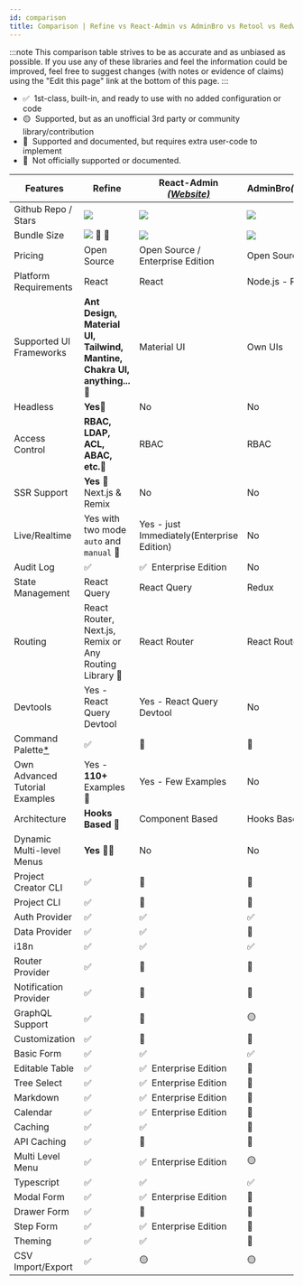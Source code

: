 ```yaml
---
id: comparison
title: Comparison | Refine vs React-Admin vs AdminBro vs Retool vs Redwood
---
```


:::note
This comparison table strives to be as accurate and as unbiased as possible. If you use any of these libraries and feel the information could be improved, feel free to suggest changes (with notes or evidence of claims) using the "Edit this page" link at the bottom of this page.
:::

-   ✅ &nbsp;1st-class, built-in, and ready to use with no added configuration or code
-   🟡 &nbsp;Supported, but as an unofficial 3rd party or community library/contribution
-   🔶 &nbsp;Supported and documented, but requires extra user-code to implement
-   🛑 &nbsp;Not officially supported or documented.

| Features                             | Refine                                                                   | React-Admin [_(Website)_][react-admin]     | AdminBro[_(Website)_][adminjs]   | Retool[_(Website)_][retool] | Redwood[_(Website)_][redwood]                         |
| ------------------------------------ | ------------------------------------------------------------------------ | ------------------------------------------ | -------------------------------- | --------------------------- | ----------------------------------------------------- |
| Github Repo / Stars                  | [![][stars-refine]][gh-refine]                                           | [![][stars-react-admin]][gh-react-admin]   | [![][stars-adminjs]][gh-adminjs] | -                           | [![][stars-redwood]][gh-redwood]                      |
| Bundle Size                          | [![][bp-refine]][bpl-refine] 🚀 🚀                                       | [![][bp-react-admin]][bpl-react-admin]     | [![][bp-adminjs]][bpl-adminjs]   | -                           | [![][bp-redwood]][bpl-redwood]                        |
| Pricing                              | Open Source                                                              | Open Source / Enterprise Edition           | Open Source                      | [_Pricing_][retool-pricing] | Open Source                                           |
| Platform Requirements                | React                                                                    | React                                      | Node.js - React                  | Cloud / Self-hosted         | React - Node                                          |
| Supported UI Frameworks              | **Ant Design, Material UI, Tailwind, Mantine, Chakra UI, anything...**🚀 | Material UI                                | Own UIs                          | Own UIs                     | Tailwind, Chakra, Mantine, WindiCSS and custom styles |
| Headless                             | **Yes**🚀                                                                | No                                         | No                               | No                          | No                                                    |
| Access Control                       | **RBAC, LDAP, ACL, ABAC, etc.**🚀                                        | RBAC                                       | RBAC                             | RBAC                        | RBAC                                                  |
| SSR Support                          | **Yes** 🚀 Next.js & Remix                                               | No                                         | No                               | No                          | No                                                    |
| Live/Realtime                        | Yes with two mode `auto` and `manual` 🚀                                 | Yes - just Immediately(Enterprise Edition) | No                               | No                          | Yes, with api/webhooks                                |
| Audit Log                            | ✅                                                                       | ✅ &nbsp;Enterprise Edition                | No                               | Yes                         | Yes                                                   |
| State Management                     | React Query                                                              | React Query                                | Redux                            | -                           | Apollo GraphQL                                        |
| Routing                              | React Router, Next.js, Remix or Any Routing Library 🚀                   | React Router                               | React Router                     | -                           | @redwoodjs/router                                     |
| Devtools                             | Yes - React Query Devtool                                                | Yes - React Query Devtool                  | No                               | No                          | Storybook, Pino, Jest                                 |
| Command Palette[\*][command-palette] | ✅                                                                       | 🛑                                         | 🛑                               | 🛑                          | 🛑                                                    |
| Own Advanced Tutorial Examples       | Yes - **110+** Examples 🚀                                               | Yes - Few Examples                         | No                               | No                          | Yes, Divided in Chapters                              |
| Architecture                         | **Hooks Based** 🚀                                                       | Component Based                            | Hooks Based                      | -                           | Component Based                                       |
| Dynamic Multi-level Menus            | **Yes** 🚀🚀                                                             | No                                         | No                               | -                           | No                                                    |
| Project Creator CLI                  | ✅                                                                       | 🛑                                         | 🛑                               | 🛑                          | ✅                                                    |
| Project CLI                          | ✅                                                                       | 🛑                                         | 🛑                               | 🛑                          | ✅                                                    |
| Auth Provider                        | ✅                                                                       | ✅                                         | ✅                               | ✅                          | ✅                                                    |
| Data Provider                        | ✅                                                                       | ✅                                         | 🔶                               | ✅                          | ✅                                                    |
| i18n                                 | ✅                                                                       | ✅                                         | ✅                               | -                           | ✅                                                    |
| Router Provider                      | ✅                                                                       | 🛑                                         | 🛑                               | -                           | ✅                                                    |
| Notification Provider                | ✅                                                                       | 🛑                                         | 🛑                               | -                           | ✅                                                    |
| GraphQL Support                      | ✅                                                                       | 🔶                                         | 🟡                               | ✅                          | ✅                                                    |
| Customization                        | ✅                                                                       | 🔶                                         | 🔶                               | 🛑                          | 🔶                                                    |
| Basic Form                           | ✅                                                                       | ✅                                         | ✅                               | ✅                          | ✅                                                    |
| Editable Table                       | ✅                                                                       | ✅ &nbsp;Enterprise Edition                | 🛑                               | ✅                          | ✅                                                    |
| Tree Select                          | ✅                                                                       | ✅ &nbsp;Enterprise Edition                | 🛑                               | 🛑                          | 🛑                                                    |
| Markdown                             | ✅                                                                       | ✅ &nbsp;Enterprise Edition                | 🛑                               | ✅                          | 🔶                                                    |
| Calendar                             | ✅                                                                       | ✅ &nbsp;Enterprise Edition                | 🛑                               | ✅                          | 🛑                                                    |
| Caching                              | ✅                                                                       | ✅                                         | 🛑                               | 🛑                          | ✅                                                    |
| API Caching                          | ✅                                                                       | 🛑                                         | 🛑                               | 🛑                          | ✅                                                    |
| Multi Level Menu                     | ✅                                                                       | ✅ &nbsp;Enterprise Edition                | 🟡                               | ✅                          | 🛑                                                    |
| Typescript                           | ✅                                                                       | ✅                                         | ✅                               | -                           | ✅                                                    |
| Modal Form                           | ✅                                                                       | ✅ &nbsp;Enterprise Edition                | 🛑                               | ✅                          | ✅                                                    |
| Drawer Form                          | ✅                                                                       | 🔶                                         | 🛑                               | 🛑                          | 🛑                                                    |
| Step Form                            | ✅                                                                       | ✅ &nbsp;Enterprise Edition                | 🛑                               | 🛑                          | 🛑                                                    |
| Theming                              | ✅                                                                       | ✅                                         | 🔶                               | ✅                          | 🔶                                                    |
| CSV Import/Export                    | ✅                                                                       | 🟡                                         | 🟡                               | ✅                          | 🛑                                                    |

<!-- -->

[stars-refine]: https://img.shields.io/github/stars/refinedev/refine?label=%F0%9F%8C%9F
[gh-refine]: https://github.com/refinedev/refine
[bpl-refine]: https://bundlephobia.com/result?p=@refinedev/core
[bp-refine]: https://badgen.net/bundlephobia/minzip/@refinedev/core?label=💾
[command-palette]: /docs/examples/command-palette.md

<!-- -->

[react-admin]: https://marmelab.com/react-admin/
[react-enterprise]: https://marmelab.com/ra-enterprise/
[stars-react-admin]: https://img.shields.io/github/stars/marmelab/react-admin?label=%F0%9F%8C%9F
[gh-react-admin]: https://github.com/marmelab/react-admin
[bpl-react-admin]: https://bundlephobia.com/result?p=react-admin
[bp-react-admin]: https://badgen.net/bundlephobia/minzip/react-admin?label=💾

<!-- -->

[adminjs]: https://adminbro.com/index.html
[stars-adminjs]: https://img.shields.io/github/stars/SoftwareBrothers/adminjs?label=%F0%9F%8C%9F
[gh-adminjs]: https://github.com/SoftwareBrothers/adminjs
[bpl-adminjs]: https://bundlephobia.com/result?p=admin-bro
[bp-adminjs]: https://badgen.net/bundlephobia/minzip/admin-bro?label=💾

<!-- -->

[retool]: https://retool.com/
[retool-pricing]: https://retool.com/pricing/

<!-- -->

[redwood]: https://redwoodjs.com/
[stars-redwood]: https://img.shields.io/github/stars/redwoodjs/redwood?label=%F0%9F%8C%9F
[gh-redwood]: https://github.com/redwoodjs/redwood
[bpl-redwood]: https://bundlephobia.com/result?p=@redwoodjs/core
[bp-redwood]: https://badgen.net/bundlephobia/minzip/@redwoodjs/core?label=💾